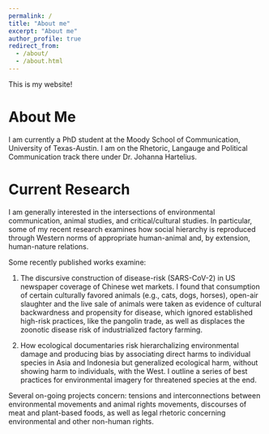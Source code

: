 ```yaml
---
permalink: /
title: "About me"
excerpt: "About me"
author_profile: true
redirect_from: 
  - /about/
  - /about.html
---
```


This is my website!

About Me
======

I am currently a PhD student at the Moody School of Communication, University of Texas-Austin. I am on the Rhetoric, Langauge and Political Communication track there under Dr. Johanna Hartelius.

Current Research
======
I am generally interested in the intersections of environmental communication, animal studies, and critical/cultural studies. In particular, some of my recent research examines how social hierarchy is reproduced through Western norms of appropriate human-animal and, by extension, human-nature relations. 

Some recently published works examine:

1) The discursive construction of disease-risk (SARS-CoV-2) in US newspaper coverage of Chinese wet markets. I found that consumption of certain culturally favored animals (e.g., cats, dogs, horses), open-air slaughter and the live sale of animals were taken as evidence of cultural backwardness and propensity for disease, which ignored established high-risk practices, like the pangolin trade, as well as displaces the zoonotic disease risk of industrialized factory farming. 

3) How ecological documentaries risk hierarchalizing environmental damage and producing bias by associating direct harms to individual species in Asia and Indonesia but generalized ecological harm, without showing harm to individuals, with the West. I outline a series of best practices for environmental imagery for threatened species at the end.

Several on-going projects concern: tensions and interconnections between environmental movements and animal rights movements, discourses of meat and plant-based foods, as well as legal rhetoric concerning environmental and other non-human rights.







